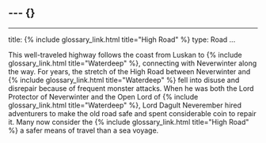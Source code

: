 --- {}
---

---
title: {% include glossary_link.html title="High Road" %}
type: Road
...

This well-traveled highway follows the coast from Luskan to {% include glossary_link.html title="Waterdeep" %},
connecting with Neverwinter along the way. For years, the stretch of the High
Road between Neverwinter and {% include glossary_link.html title="Waterdeep" %} fell into disuse and disrepair because
of frequent monster attacks. When he was both the Lord Protector of Neverwinter
and the Open Lord of {% include glossary_link.html title="Waterdeep" %}, Lord Dagult Neverember hired adventurers to
make the old road safe and spent considerable coin to repair it. Many now
consider the {% include glossary_link.html title="High Road" %} a safer means of travel than a sea voyage.
